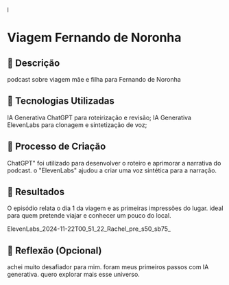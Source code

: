 l
# Viagem Fernando de Noronha

## 📒 Descrição
podcast sobre viagem mãe e filha para Fernando de Noronha

## 🤖 Tecnologias Utilizadas
IA Generativa ChatGPT para roteirização e revisão;
IA Generativa ElevenLabs para clonagem e sintetização de voz;

## 🧐 Processo de Criação
ChatGPT" foi utilizado para desenvolver o roteiro e aprimorar a narrativa do podcast. o "ElevenLabs" ajudou a criar uma voz sintética para a narração.
## 🚀 Resultados
O episódio relata o dia 1 da viagem e as primeiras impressões do lugar. ideal para quem pretende viajar e conhecer um pouco do local.  

ElevenLabs_2024-11-22T00_51_22_Rachel_pre_s50_sb75_


## 💭 Reflexão (Opcional)
achei muito desafiador para mim. foram meus primeiros passos com IA generativa. quero explorar mais esse universo.


